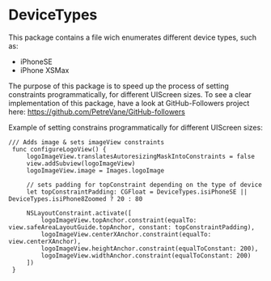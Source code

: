 # DeviceTypes

This package contains a file wich enumerates different device types, such as:
- iPhoneSE
- iPhone XSMax

The purpose of this package is to speed up the process of setting constraints programmatically,  for different UIScreen sizes. 
To see a clear implementation of this package, have a look at GitHub-Followers project here:  https://github.com/PetreVane/GitHub-followers


Example of setting constrains programmatically for different UIScreen sizes:

    /// Adds image & sets imageView constraints
     func configureLogoView() {
         logoImageView.translatesAutoresizingMaskIntoConstraints = false
         view.addSubview(logoImageView)
         logoImageView.image = Images.logoImage
         
         // sets padding for topConstraint depending on the type of device
         let topConstraintPadding: CGFloat = DeviceTypes.isiPhoneSE || DeviceTypes.isiPhone8Zoomed ? 20 : 80
         
         NSLayoutConstraint.activate([
             logoImageView.topAnchor.constraint(equalTo: view.safeAreaLayoutGuide.topAnchor, constant: topConstraintPadding),
             logoImageView.centerXAnchor.constraint(equalTo: view.centerXAnchor),
             logoImageView.heightAnchor.constraint(equalToConstant: 200),
             logoImageView.widthAnchor.constraint(equalToConstant: 200)
         ])
     }
